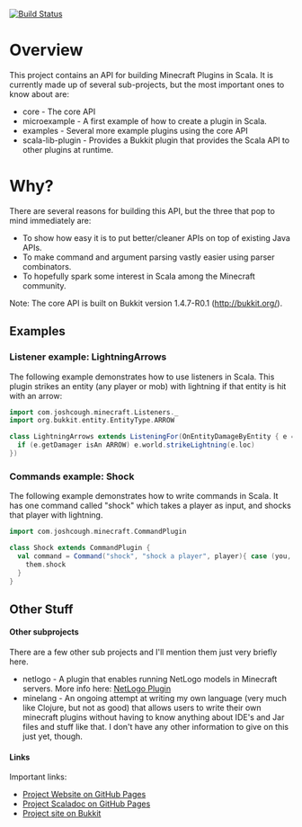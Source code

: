 [![Build Status](https://travis-ci.org/joshcough/MinecraftPlugins.png?branch=master)](https://travis-ci.org/joshcough/MinecraftPlugins)

# Overview

This project contains an API for building Minecraft Plugins in Scala.
It is currently made up of several sub-projects, but the most important ones to know about are:

  * core             - The core API
  * microexample     - A first example of how to create a plugin in Scala.
  * examples         - Several more example plugins using the core API
  * scala-lib-plugin - Provides a Bukkit plugin that provides the Scala API to other plugins at runtime.

# Why?

There are several reasons for building this API, but the three that pop to mind immediately are:

  * To show how easy it is to put better/cleaner APIs on top of existing Java APIs.
  * To make command and argument parsing vastly easier using parser combinators.
  * To hopefully spark some interest in Scala among the Minecraft community.

Note: The core API is built on Bukkit version 1.4.7-R0.1 (http://bukkit.org/).

## Examples

### Listener example: LightningArrows

The following example demonstrates how to use listeners in Scala.
This plugin strikes an entity (any player or mob) with lightning
if that entity is hit with an arrow:

```scala
import com.joshcough.minecraft.Listeners._
import org.bukkit.entity.EntityType.ARROW

class LightningArrows extends ListeningFor(OnEntityDamageByEntity { e =>
  if (e.getDamager isAn ARROW) e.world.strikeLightning(e.loc)
})
```

### Commands example: Shock

The following example demonstrates how to write commands in Scala.
It has one command called "shock" which takes a player as input,
and shocks that player with lightning.

```scala
import com.joshcough.minecraft.CommandPlugin

class Shock extends CommandPlugin {
  val command = Command("shock", "shock a player", player){ case (you, them) =>
    them.shock
  }
}
```

## Other Stuff


#### Other subprojects

There are a few other sub projects and I'll mention them just very briefly here.

  * netlogo      - A plugin that enables running NetLogo models in Minecraft servers.
                   More info here: [NetLogo Plugin](https://github.com/joshcough/MinecraftPlugins/wiki/NetLogo)
  * minelang     - An ongoing attempt at writing my own language
                  (very much like Clojure, but not as good) that allows users to write their own
                  minecraft plugins without having to know anything about IDE's and Jar files and
                  stuff like that. I don't have any other information to give on this just yet, though.

#### Links

Important links:

  * [Project Website on GitHub Pages](http://joshcough.github.com/MinecraftPlugins/)
  * [Project Scaladoc on GitHub Pages](http://joshcough.github.com/MinecraftPlugins/scaladoc)
  * [Project site on Bukkit](http://dev.bukkit.org/server-mods/scala-plugin-api/)
